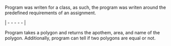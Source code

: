 Program was writen for a class, as such, the program was writen around the predefined requirements of an assignment.

| - - - - - |

Program takes a polygon and returns the apothem, area, and name of the polygon. Additionally,
program can tell if two polygons are equal or not.